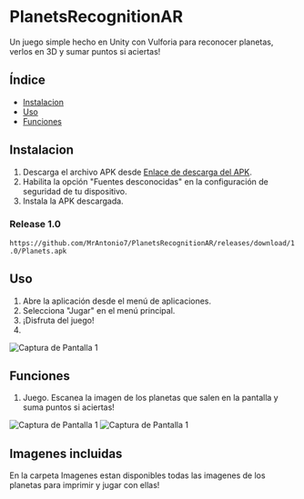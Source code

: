 # PlanetsRecognitionAR
Un juego simple hecho en Unity con Vulforia para reconocer planetas, verlos en 3D y sumar puntos si aciertas!

## Índice

- [Instalacion](#instalación)
- [Uso](#uso)
- [Funciones](#funciones)

## Instalacion

1. Descarga el archivo APK desde [Enlace de descarga del APK](https://github.com/MrAntonio7/PlanetsRecognitionAR/releases/download/1.0/Planets.apk).
2. Habilita la opción "Fuentes desconocidas" en la configuración de seguridad de tu dispositivo.
3. Instala la APK descargada.

### Release 1.0
`https://github.com/MrAntonio7/PlanetsRecognitionAR/releases/download/1.0/Planets.apk`


## Uso
1. Abre la aplicación desde el menú de aplicaciones.
2. Selecciona "Jugar" en el menú principal.
3. ¡Disfruta del juego!
4. 
![Captura de Pantalla 1](/screenshots/screenshot1.png)

## Funciones
1. Juego. Escanea la imagen de los planetas que salen en la pantalla y suma puntos si aciertas!
   
![Captura de Pantalla 1](/screenshots/screenshot2.png)
![Captura de Pantalla 1](/screenshots/screenshot3.png)



## Imagenes incluidas
En la carpeta Imagenes estan disponibles todas las imagenes de los planetas para imprimir y jugar con ellas!
